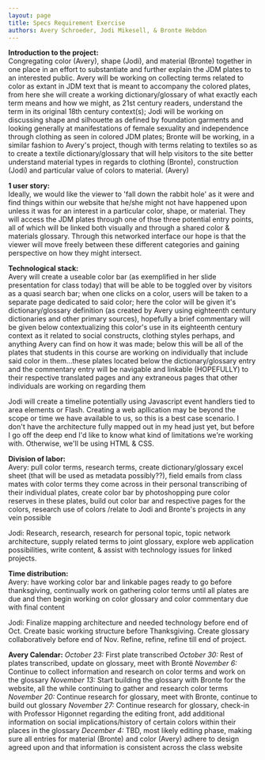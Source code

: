 ```yaml
---
layout: page
title: Specs Requirement Exercise
authors: Avery Schroeder, Jodi Mikesell, & Bronte Hebdon
---
```


**Introduction to the project:** <br>
Congregating color (Avery), shape (Jodi), and material (Bronte) together in one place in an effort to substantiate and further explain the JDM plates to an interested public. Avery will be working on collecting terms related to color as extant in JDM text that is meant to accompany the colored plates, from here she will create a working dictionary/glossary of what exactly each term means and how we might, as 21st century readers, understand the term in its original 18th century context(s); Jodi will be working on discussing shape and silhouette as defined by foundation garments and looking generally at manifestations of female sexuality and independence through clothing as seen in colored JDM plates; Bronte will be working, in a similar fashion to Avery's project, though with terms relating to textiles so as to create a textile dictionary/glossary that will help visitors to the site better understand material types in regards to clothing (Bronte), construction (Jodi) and particular value of colors to material. (Avery)

**1 user story:** <br>
Ideally, we would like the viewer to 'fall down the rabbit hole' as it were and find things within our website that he/she might not have happened upon unless it was for an interest in a particular color, shape, or material. They will access the JDM plates through one of thse three potential entry points, all of which will be linked both visually and through a shared color & materials glossary. Through this networked interface our hope is that the viewer will move freely between these different categories and gaining perspective on how they might intersect. 

**Technological stack:** <br>
Avery will create a useable color bar (as exemplified in her slide presentation for class today) that will be able to be toggled over by visitors as a quasi search bar; when one clicks on a color, users will be taken to a separate page dedicated to said color; here the color will be given it's dictionary/glossary definition (as created by Avery using eighteenth century dictionaries and other primary sources), hopefully a brief commentary will be given below contextualizing this color's use in its eighteenth century context as it related to social constructs, clothing styles perhaps, and anything Avery can find on how it was made; below this will be all of the plates that students in this course are working on individually that include said color in them...these plates located below the dictionary/glossary entry and the commentary entry will be navigable and linkable (HOPEFULLY) to their respective translated pages and any extraneous pages that other individuals are working on regarding them

Jodi will create a timeline potentially using Javascript event handlers tied to area elements or Flash. Creating a web apllication may be beyond the scope or time we have available to us, so this is a best case scenario. I don't have the architecture fully mapped out in my head just yet, but before I go off the deep end I'd like to know what kind of limitations we're working with. Otherwise, we'll be using HTML & CSS.

**Division of labor:** <br>
Avery: pull color terms, research terms, create dictionary/glossary excel sheet (that will be used as metadata possibly??), field emails from class mates with color terms they come across in their personal transcribing of their individual plates, create color bar by photoshopping pure color reserves in these plates, build out color bar and respective pages for the colors, research use of colors /relate to Jodi and Bronte's projects in any vein possible

Jodi: Research, research, research for personal topic, topic network architecture, supply related terms to joint glossary, explore web application possibilities, write content, & assist with technology issues for linked projects.

**Time distribution:** <br>
Avery: have working color bar and linkable pages ready to go before thanksgiving, continually work on gathering color terms until all plates are due and then begin working on color glossary and color commentary due with final content

Jodi: Finalize mapping architecture and needed technology before end of Oct. Create basic working structure before Thanksgiving. Create glossary collaboratively before end of Nov. Refine, refine, refine till end of project.

**Avery Calendar:**
_October 23:_ First plate transcribed 
_October 30:_ Rest of plates transcribed, update on glossary, meet with Brontë
_November 6:_ Continue to collect information and research on color terms and work on the glossary
_November 13:_ Start building the glossary with Bronte for the website, all the while continuing to gather and research color terms
_November 20:_ Continue research for glossary, meet with Bronte, continue to build out glossary
_November 27:_ Continue research for glossary, check-in with Professor Higonnet regarding the editing front, add additional information on social implications/history of certain colors within their places in the glossary
_December 4:_ TBD, most likely editing phase, making sure all entries for material (Bronte) and color (Avery) adhere to design agreed upon and that information is consistent across the class website





